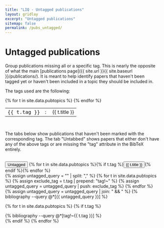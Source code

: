 ```yaml
---
title: "LIQ - Untagged publications"
layout: gridlay
excerpt: "Untagged publications"
sitemap: false
permalink: /pubs_untagged/
---
```




# Untagged publications

Group publications missing all or a specific tag. This is nearly the opposite
of what the main [publications page]({{ site.url }}{{ site.baseurl
}}/publications/). It is meant to help identify papers that haven't been
tagged yet or haven't been included in a topic they should be included in.

The tags used are the following:

<table>
{% for t in site.data.pubtopics %}
<tr>
  <td style="font-family:'Lucida Console', monospace">{{ t.tag }}</td>
  <td>:&nbsp;</td>
  <td>{{ t.title }}</td>
</tr>
{% endfor %}
</table><br />

The tabs below show publications that haven't been marked with the
corresponding tag. The tab "Untabbed" shows papers that either don't have any
of the above tags or are missing the "tag" attribute in the BibTeX entirely.

<br>

<script src="{{ site.url }}{{ site.baseurl }}/js/pubgroup.js"></script>

<link rel="stylesheet" href="{{ "/css/pubtabs.css" | prepend: site.baseurl | prepend: site.url }}">

<!-- Tab links -->
<div class="tab">
  <button class="tablinks active" onclick="pubgroup(event, 'all')">Untagged</button>
  {% for t in site.data.pubtopics %}{% if t.tag %}<button class="tablinks" onclick="pubgroup(event, '{{ t.tag }}')">{{ t.title }}</button>{% endif %}{% endfor %}
</div>

<!-- Tab content -->
<div id="all" class="tabcontent">
  {% assign untagged_query = "" | split: "," %}
  {% for t in site.data.pubtopics %}
    {% assign exclude_tag = t.tag | prepend: "tag!~" %}
    {% assign untagged_query = untagged_query | push: exclude_tag %}
  {% endfor %}
  {% assign untagged_query = untagged_query | join: " && " %}
  {% bibliography --query @*[{{ untagged_query }}] %}
</div>

{% for t in site.data.pubtopics %}
{% if t.tag %}
<div id="{{ t.tag }}" class="tabcontent">
  {% bibliography --query @*[tag!~{{ t.tag }}] %}
</div>
{% endif %}
{% endfor %}

<script>document.getElementById("all").style.display = "block";</script>
